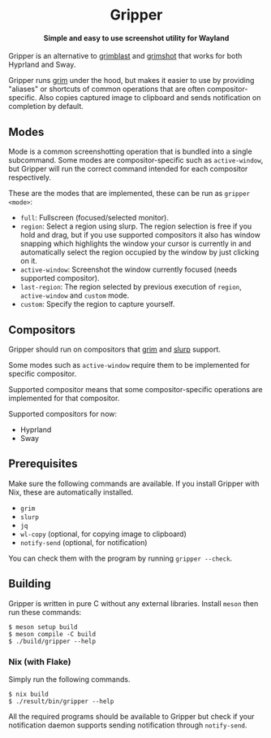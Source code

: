 <h1 align="center">Gripper</h1>

<h4 align="center">Simple and easy to use screenshot utility for Wayland</h4>

Gripper is an alternative to [grimblast](https://github.com/hyprwm/contrib/blob/main/grimblast) and
[grimshot](https://github.com/OctopusET/sway-contrib/blob/master/grimshot) that works for both
Hyprland and Sway.

Gripper runs [grim](https://sr.ht/~emersion/grim/) under the hood, but makes it easier to use by
providing "aliases" or shortcuts of common operations that are often compositor-specific. Also
copies captured image to clipboard and sends notification on completion by default.

## Modes

Mode is a common screenshotting operation that is bundled into a single subcommand. Some modes are
compositor-specific such as `active-window`, but Gripper will run the correct command intended for
each compositor respectively.

These are the modes that are implemented, these can be run as `gripper <mode>`:

- `full`: Fullscreen (focused/selected monitor).
- `region`: Select a region using slurp. The region selection is free if you hold and drag, but if
  you use supported compositors it also has window snapping which highlights the window your cursor
  is currently in and automatically select the region occupied by the window by just clicking on it.
- `active-window`: Screenshot the window currently focused (needs supported compositor).
- `last-region`: The region selected by previous execution of `region`, `active-window` and `custom`
  mode.
- `custom`: Specify the region to capture yourself.

## Compositors

Gripper should run on compositors that [grim](https://sr.ht/~emersion/grim/) and
[slurp](https://github.com/emersion/slurp) support.

Some modes such as `active-window` require them to be implemented for specific compositor.

Supported compositor means that some compositor-specific operations are implemented for that
compositor.

Supported compositors for now:

- Hyprland
- Sway

## Prerequisites

Make sure the following commands are available. If you install Gripper with Nix, these are
automatically installed.

- `grim`
- `slurp`
- `jq`
- `wl-copy` (optional, for copying image to clipboard)
- `notify-send` (optional, for notification)

You can check them with the program by running `gripper --check`.

## Building

Gripper is written in pure C without any external libraries. Install `meson` then run these
commands:

```
$ meson setup build
$ meson compile -C build
$ ./build/gripper --help
```

### Nix (with Flake)

Simply run the following commands.

```
$ nix build
$ ./result/bin/gripper --help
```

All the required programs should be available to Gripper but check if your notification daemon
supports sending notification through `notify-send`.
